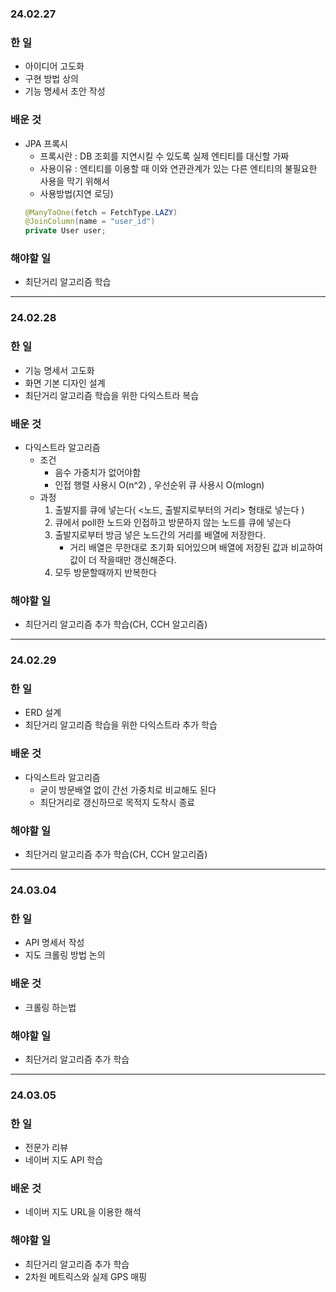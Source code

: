 ### 24.02.27
### 한 일
- 아이디어 고도화
- 구현 방법 상의
- 기능 명세서 초안 작성

### 배운 것
- JPA 프록시
    - 프록시란 : DB 조회를 지연시킬 수 있도록 실제 엔티티를 대신할 가짜 
    - 사용이유 : 엔티티를 이용할 때 이와 연관관계가 있는 다른 엔티티의 불필요한 사용을 막기 위해서
    - 사용방법(지연 로딩) 
    ```java
    @ManyToOne(fetch = FetchType.LAZY)
    @JoinColumn(name = "user_id")
    private User user;
    ```


### 해야할 일
- 최단거리 알고리즘 학습

---
### 24.02.28
### 한 일
- 기능 명세서 고도화
- 화면 기본 디자인 설계
- 최단거리 알고리즘 학습을 위한 다익스트라 복습

### 배운 것
- 다익스트라 알고리즘
    - 조건
        - 음수 가중치가 없어야함
        - 인접 행렬 사용시 O(n^2) , 우선순위 큐 사용시 O(mlogn)
    - 과정
        1. 출발지를 큐에 넣는다( <노드, 출발지로부터의 거리> 형태로 넣는다 )
        2. 큐에서 poll한 노드와 인접하고 방문하지 않는 노드를 큐에 넣는다
        3. 출발지로부터 방금 넣은 노드간의 거리를 배열에 저장한다.
            - 거리 배열은 무한대로 초기화 되어있으며 배열에 저장된 값과 비교하여 값이 더 작을때만 갱신해준다.
        4. 모두 방문할때까지 반복한다

### 해야할 일
- 최단거리 알고리즘 추가 학습(CH, CCH 알고리즘)

---
### 24.02.29
### 한 일
- ERD 설계
- 최단거리 알고리즘 학습을 위한 다익스트라 추가 학습

### 배운 것
- 다익스트라 알고리즘
    - 굳이 방문배열 없이 간선 가중치로 비교해도 된다
    - 최단거리로 갱신하므로 목적지 도착시 종료
    

### 해야할 일
- 최단거리 알고리즘 추가 학습(CH, CCH 알고리즘)

---
### 24.03.04
### 한 일
- API 명세서 작성
- 지도 크롤링 방법 논의

### 배운 것
- 크롤링 하는법
    

### 해야할 일
- 최단거리 알고리즘 추가 학습

---
### 24.03.05
### 한 일
- 전문가 리뷰
- 네이버 지도 API 학습

### 배운 것
- 네이버 지도 URL을 이용한 해석
    
### 해야할 일
- 최단거리 알고리즘 추가 학습
- 2차원 메트릭스와 실제 GPS 매핑
